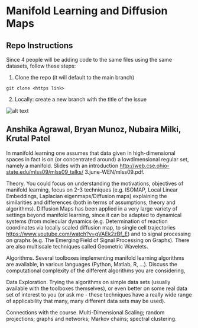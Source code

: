 # Manifold Learning and Diffusion Maps


## Repo Instructions
Since 4 people will be adding code to the same files using the same datasets, follow these steps:
1. Clone the repo (it will default to the main branch)
```
git clone <https link>
```

2. Locally: create a new branch with the title of the issue




![alt text](https://d3i71xaburhd42.cloudfront.net/100dcf6aa83ac559c83518c8a41676b1a3a55fc0/3-Figure1-1.png)


## Anshika Agrawal, Bryan Munoz, Nubaira Milki, Krutal Patel 

In manifold learning one assumes that data given in high-dimensional spaces in fact is on (or concentrated around) a lowdimensional regular set, namely a manifold. Slides with an introduction http://web.cse.ohio-state.edu/mlss09/mlss09_talks/
3.june-WEN/mlss09.pdf.

Theory. You could focus on understanding the motivations, objectives of manifold learning, focus on 2-3 techniques (e.g.
ISOMAP, Local Linear Embeddings, Laplacian eigenmaps/Diffusion maps) explaining the similarities and differences (both in
terms of assumptions, theory and algorithms). Diffusion Maps has been applied in a very large variety of settings beyond
manifold learning, since it can be adapted to dynamical systems (from molecular dynamics (e.g. Determination of reaction
coordinates via locally scaled diffusion map, to single cell trajectories https://www.youtube.com/watch?v=gVAEk2zBf_E)
and to signal processing on graphs (e.g. The Emerging Field of Signal Processing on Graphs).
There are also multiscale techniques called Geometric Wavelets.

Algorithms. Several toolboxes implementing manifold learning algorithms are available, in various languages (Python,
Matlab, R, ...). Discuss the computational complexity of the different algorithms you are considering,

Data Exploration. Trying the algorithms on simple data sets (usually available with the toolboxes themselves), or even
better on some real data set of interest to you (or ask me - these techniques have a really wide range of applicability that
many, many different data sets may be used).

Connections with the course. Multi-Dimensional Scaling; random projections; graphs and networks; Markov chains;
spectral clustering.
